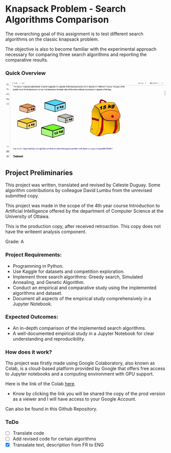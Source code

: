 # Knapsack Problem - Search Algorithms Comparison

The overarching goal of this assignment is to test
different search algorithms on the classic knapsack problem. 

The objective is also to become familiar with the experimental approach necessary 
for comparing three search algorithms and reporting the comparative results.


### Quick Overview
![DemonstrationGIFDec28v3](demo.gif)



## Project Preliminaries

This project was written, translated and revised by Céleste Duguay. Some algorithm contributions by colleague David Lumbu from the unrevised submitted copy. 


This project was made in the scope of the 4th year course Introduction to Artificial Intelligence offered by the department of Computer Science at the University of Ottawa.


This is the production copy, after received retroaction. This copy does not have the writeent analysis component.

Grade: A 

### Project  Requirements:

- Programming in Python.
- Use Kaggle for datasets and competition exploration.
- Implement three search algorithms: Greedy search, Simulated Annealing, and Genetic Algorithm.
- Conduct an empirical and comparative study using the implemented algorithms and dataset.
- Document all aspects of the empirical study comprehensively in a Jupyter Notebook.

### Expected Outcomes:

- An in-depth comparison of the implemented search algorithms.
- A well-documented empirical study in a Jupyter Notebook for clear understanding and reproducibility.



### How does it work?

Ths project was firstly made using Google Colaboratory, also known as Colab, is a cloud-based platform provided by Google 
that offers free access to Jupyter notebooks and a computing environment with GPU support. 

Here is the link of the Colab [ here](https://colab.research.google.com/drive/1Ze7zxpjYKScQ3rFvqFimAFnMUCJJtSZt?usp=sharing).
* Know by clicking the link you will be shared the copy of the prod version as a viewer and I will have access to your Google Account. 

Can also be found in this Github Repository.

### ToDo
- [ ] Translate code
- [ ] Add revised code for certain algorithms
- [X] Transalate text, description from FR to ENG
